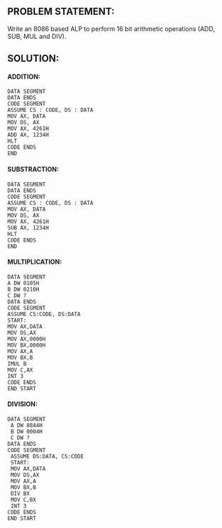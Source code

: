## PROBLEM STATEMENT:

Write an 8086 based ALP to perform 16 bit arithmetic operations (ADD, SUB,  MUL and DIV).

## SOLUTION:

#### ADDITION:

``` 
DATA SEGMENT
DATA ENDS
CODE SEGMENT
ASSUME CS : CODE, DS : DATA
MOV AX, DATA
MOV DS, AX
MOV AX, 4261H
ADD AX, 1234H
HLT
CODE ENDS
END 
```



#### SUBSTRACTION:

```
DATA SEGMENT
DATA ENDS
CODE SEGMENT
ASSUME CS : CODE, DS : DATA
MOV AX, DATA
MOV DS, AX
MOV AX, 4261H
SUB AX, 1234H
HLT
CODE ENDS
END
```


#### MULTIPLICATION:

```
DATA SEGMENT
A DW 0105H
B DW 0210H
C DW ?
DATA ENDS
CODE SEGMENT
ASSUME CS:CODE, DS:DATA
START:
MOV AX,DATA
MOV DS,AX
MOV AX,0000H
MOV BX,0000H
MOV AX,A
MOV BX,B
IMUL B
MOV C,AX
INT 3
CODE ENDS
END START
```


#### DIVISION:

```
DATA SEGMENT
 A DW 8844H
 B DW 0004H 
 C DW ?
DATA ENDS
CODE SEGMENT
 ASSUME DS:DATA, CS:CODE
 START:
 MOV AX,DATA
 MOV DS,AX
 MOV AX,A
 MOV BX,B
 DIV BX
 MOV C,BX
 INT 3
CODE ENDS
END START
```
